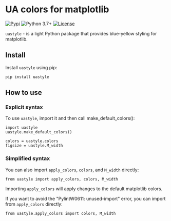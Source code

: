 # UA colors for matplotlib

[![Pypi](https://img.shields.io/pypi/v/uastyle.svg)](https://pypi.org/project/uastyle/)
![Python 3.7+](https://img.shields.io/badge/python-3.7%2B-blue)
[![License](https://img.shields.io/badge/license-MIT-green)](./LICENSE)

`uastyle` - is a light Python package that provides blue-yellow styling for matplotlib.

## Install

Install `uastyle` using pip:

`pip install uastyle`

## How to use

### Explicit syntax

To use `uastyle`, import it and then call make_default_colors():

```
import uastyle
uastyle.make_default_colors()

colors = uastyle.colors
figsize = uastyle.M_width
```

### Simplified syntax

You can also import `apply_colors`, `colors`, and `M_width` directly:

```
from uastyle import apply_colors, colors, M_width
```

Importing `apply_colors` will apply changes to the default matplotlib colors.

If you want to avoid the "PylintW0611: unused-import" error, you can import from `apply_colors` directly:

```
from uastyle.apply_colors import colors, M_width
```
